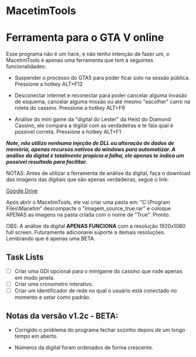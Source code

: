 # MacetimTools

# Ferramenta para o GTA V online

Esse programa não é um hack, e não tenho intenção de fazer um, 
o MacetimTools é apenas uma ferramenta que tem a seguintes funcionalidades:

* Suspender o processo do GTA5 para poder ficar solo na sessão pública. 
Pressione a hotkey ALT+F12

* Desconectar internet e reconectar para poder cancelar alguma invasão de esquema, cancelar alguma missão ou até mesmo "escolher" carro na roleta do cassino.
Pressione a hotkey ALT+F9

* Análise do mini game da "digital do Lester" da Heist do Diamond Cassino, ele compara a digital com as verdadeiras e te fala qual é possível correta.
Pressione a hotkey ALT+F1

***Note, não utilizo nenhuma injeção de DLL ou alteração de dados de memória, apenas recursos nativos do windows para automatizar.
A análise da digital é totalmente propicia a falha, ele apenas te indica um possível resultado para facilitar.***

NOTAS:
Antes de utilizar a ferramenta de análise da digital, faça o download das imagens das digitais que são apenas verdadeiras, segue o link:

[Google Drive](https://drive.google.com/file/d/1jazL9dBK69CcO_r6zA5dZ8lsp4Msy2X_/view?usp=sharing)

Após abrir o MacetimTools, ele vai criar uma pasta em: "C:\Program Files\Macetim"
descompacte o "imagem_source_true.rar" e coloque APENAS as imagens na pasta criada com o nome de "True". Pronto.

OBS: A análise da digital **APENAS FUNCIONA** com a resolução 1920x1080 full screen. Futuramente adicionarei suporte a demais resoluções.
Lembrando que é apenas uma BETA.

## Task Lists
- [ ] Criar uma GDI opcional para o minigame do cassino que rode apenas em modo janela.
- [ ] Criar uma cronometro interativo.
- [ ] Criar um identificador de rede no qual o usuário está conectado no momento e setar como padrão.

## Notas da versão v1.2c - BETA:

* Corrigido o problema do programa fechar sozinho depois de um longo tempo em aberto.

* Números da digital foram ordenados de forma crescente.
